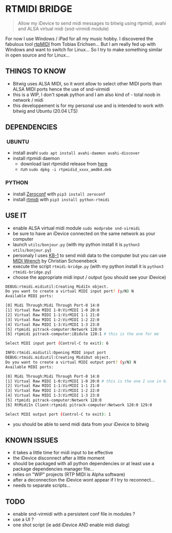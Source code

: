 # RTMIDI BRIDGE

> Allow my iDevice to send midi messages to bitwig using rtpmidi, avahi and ALSA virtual midi (snd-virmidi module)

For now I use Windows / iPad for all my music hobby. I discovered the fabulous tool [rtpMIDI](http://www.tobias-erichsen.de/software/rtpmidi.html) from Tobias Erichsen... But I am really fed up with Windows and want to switch for Linux... So I try to make something similar in open source and for Linux...

## THINGS TO KNOW

- Bitwig uses ALSA MIDI, so it wont allow to select other MIDI ports than ALSA MIDI ports hence the use of snd-virmidi
- this is a WIP, I don't speak python and I am also kind of - total noob in network / midi
- this developpement is for my personal use and is intended to work with bitwig and Ubuntu (20.04 LTS)

## DEPENDENCIES

###  UBUNTU

- install avahi `sudo apt install avahi-daemon avahi-discover`
- install rtpmidi daemon
  - download last rtpmidid release from [here](https://github.com/davidmoreno/rtpmidid/releases)
  - run `sudo dpkg -i rtpmidid_xxxx_amd64.deb`

### PYTHON

- install [Zeroconf](https://pypi.org/project/zeroconf/) with `pip3 install zeroconf`
- install [rtmidi](https://github.com/SpotlightKid/python-rtmidi) with `pip3 install python-rtmidi`

## USE IT

- enable ALSA virtual midi module `sudo modprobe snd-virmidi`
- be sure to have an iDevice connected on the same network as your computer
- launch `utils/bonjour.py` (with my python install it is `python3 utils/bonjour.py`)
- personaly I uses [KB-1](https://apps.apple.com/us/app/kb-1-keyboard-suite/id1437919435) to send midi data to the computer but you can use [MIDI Wrench](https://apps.apple.com/us/app/midi-wrench/id589243566) by Christian Schoenebeck
- execute the script `rtmidi-bridge.py` (with my python install it is `python3 rtmidi-bridge.py`)
- choose the appropriate midi input / output (you should see your iDevice)

```bash
DEBUG:rtmidi.midiutil:Creating MidiIn object.
Do you want to create a virtual MIDI input port? (y/N) N
Available MIDI ports:

[0] Midi Through:Midi Through Port-0 14:0
[1] Virtual Raw MIDI 1-0:VirMIDI 1-0 20:0
[2] Virtual Raw MIDI 1-1:VirMIDI 1-1 21:0
[3] Virtual Raw MIDI 1-2:VirMIDI 1-2 22:0
[4] Virtual Raw MIDI 1-3:VirMIDI 1-3 23:0
[5] rtpmidi pitrack-computer:Network 128:0
[6] rtpmidi pitrack-computer:iBidule 128:1 # this is the one for me

Select MIDI input port (Control-C to exit): 6

INFO:rtmidi.midiutil:Opening MIDI input port
DEBUG:rtmidi.midiutil:Creating MidiOut object.
Do you want to create a virtual MIDI output port? (y/N) N
Available MIDI ports:

[0] Midi Through:Midi Through Port-0 14:0
[1] Virtual Raw MIDI 1-0:VirMIDI 1-0 20:0 # this is the one I use in bitwig
[2] Virtual Raw MIDI 1-1:VirMIDI 1-1 21:0
[3] Virtual Raw MIDI 1-2:VirMIDI 1-2 22:0
[4] Virtual Raw MIDI 1-3:VirMIDI 1-3 23:0
[5] rtpmidi pitrack-computer:Network 128:0
[6] RtMidiIn Client:rtpmidi pitrack-computer:Network 128:0 129:0

Select MIDI output port (Control-C to exit): 1

```

- you should be able to send midi data from your iDevice to bitwig


## KNOWN ISSUES

- it takes a little time for midi input to be effective 
- the iDevice disconnect after a little moment
- should be packaged with all python dependencies or at least use a package dependencies manager file...
- relies on "WIP" projects (RTP MIDI is Alpha software)
- after a deconnection the iDevice wont appear if I try to reconnect...
- needs to separate scripts...

## TODO

- enable snd-virmidi with a persistent conf file in modules ?
- use a UI ?
- one shot script (ie add iDevice AND enable midi dialog)
